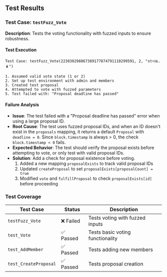 ## Test Results

### Test Case: `testFuzz_Vote`

**Description**: Tests the voting functionality with fuzzed inputs to ensure robustness.

#### Test Execution
```
Test Case: testFuzz_Vote(223830298867389177874791110299591, 2, "១t÷Ѩ.🪆")

1. Assumed valid vote state (1 or 2)
2. Set up test environment with admin and members
3. Created test proposal
4. Attempted to vote with fuzzed parameters
5. Test failed with: "Proposal deadline has passed"
```

#### Failure Analysis
- **Issue**: The test failed with a "Proposal deadline has passed" error when using a large proposal ID.
- **Root Cause**: The test uses fuzzed proposal IDs, and when an ID doesn't exist in the `proposals` mapping, it returns a default `Proposal` with `deadline = 0`. Since `block.timestamp` is always > 0, the check `block.timestamp < 0` fails.
- **Expected Behavior**: The test should verify the proposal exists before attempting to vote, or only test with valid proposal IDs.
- **Solution**: Add a check for proposal existence before voting.
  1. Added a new mapping `proposalExists` to track valid proposal IDs
  2. Updated `createProposal` to set `proposalExists[proposalCount] = true`
  3. Modified `vote` and `fulfillProposal` to check `proposalExists[id]` before proceeding
  
### Test Coverage

| Test Case | Status | Description |
|-----------|--------|-------------|
| `testFuzz_Vote` | ❌ Failed | Tests voting with fuzzed inputs |
| `test_Vote` | ✅ Passed | Tests basic voting functionality |
| `test_AddMember` | ✅ Passed | Tests adding new members |
| `test_CreateProposal` | ✅ Passed | Tests proposal creation |
